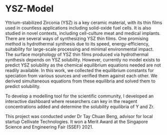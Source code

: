 # YSZ-Model
Yttrium-stabilized Zirconia (YSZ) is a key ceramic material, with its thin films used in countless applications including solid-oxide fuel cells. It is also studied in novel contexts, including cell-culture meat and medical implants. There are several ways of synthesizing YSZ thin films. One promising method is hydrothermal synthesis due to its speed, energy-efficiency, suitability for large-scale processing and minimal environmental impact. The surface morphology of YSZ thin films produced via hydrothermal synthesis depends on YSZ solubility. However, currently no model exists to predict YSZ solubility as the chemical equilibrium equations needed are not readily available. In this work, we collected the equilibrium constants for speciation from various sources and verified them against each other. We derived simultaneous equations from these equilibria and solved them to predict solubility. 

To develop a modelling tool for the scientific community, I developed an interactive dashboard where researchers can key in the reagent concentrations added and determine the solubility equilibria of Y and Zr. 

This project was conducted under Dr Tay Chuan Beng, advisor for local startup Cellivate Technologies. It won a Merit Award at the Singapore Science and Engineering Fair (SSEF) 2021.
